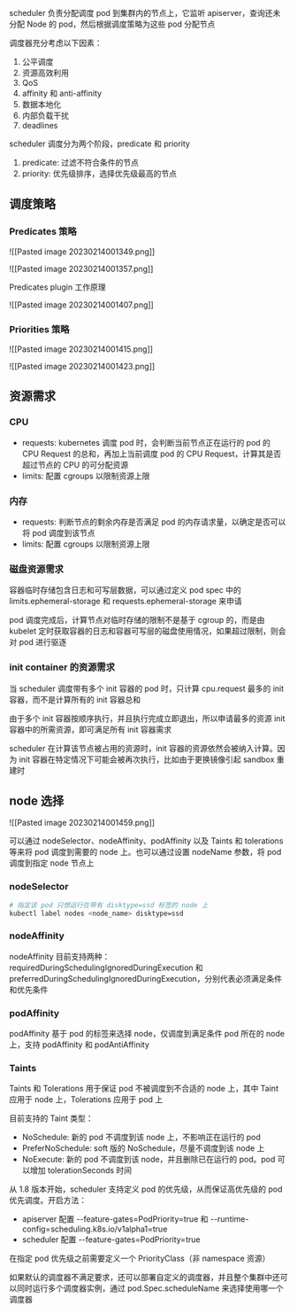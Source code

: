 scheduler 负责分配调度 pod 到集群内的节点上，它监听 apiserver，查询还未分配 Node 的 pod，然后根据调度策略为这些 pod 分配节点

调度器充分考虑以下因素：
1. 公平调度
2. 资源高效利用
3. QoS
4. affinity 和 anti-affinity
5. 数据本地化
6. 内部负载干扰
7. deadlines

scheduler 调度分为两个阶段，predicate 和 priority
1. predicate: 过滤不符合条件的节点
2. priority: 优先级排序，选择优先级最高的节点

## 调度策略

### Predicates 策略

![[Pasted image 20230214001349.png]]

![[Pasted image 20230214001357.png]]

Predicates plugin 工作原理

![[Pasted image 20230214001407.png]]

### Priorities 策略

![[Pasted image 20230214001415.png]]

![[Pasted image 20230214001423.png]]

## 资源需求

### CPU
- requests: kubernetes 调度 pod 时，会判断当前节点正在运行的 pod 的 CPU Request 的总和，再加上当前调度 pod 的 CPU Request，计算其是否超过节点的 CPU 的可分配资源
- limits: 配置 cgroups 以限制资源上限

### 内存
- requests: 判断节点的剩余内存是否满足 pod 的内存请求量，以确定是否可以将 pod 调度到该节点
- limits: 配置 cgroups 以限制资源上限

### 磁盘资源需求

容器临时存储包含日志和可写层数据，可以通过定义 pod spec 中的 limits.ephemeral-storage 和 requests.ephemeral-storage 来申请

pod 调度完成后，计算节点对临时存储的限制不是基于 cgroup 的，而是由 kubelet 定时获取容器的日志和容器可写层的磁盘使用情况，如果超过限制，则会对 pod 进行驱逐

### init container 的资源需求

当 scheduler 调度带有多个 init 容器的 pod 时，只计算 cpu.request 最多的 init 容器，而不是计算所有的 init 容器总和

由于多个 init 容器按顺序执行，并且执行完成立即退出，所以申请最多的资源 init 容器中的所需资源，即可满足所有 init 容器需求

scheduler 在计算该节点被占用的资源时，init 容器的资源依然会被纳入计算。因为 init 容器在特定情况下可能会被再次执行，比如由于更换镜像引起 sandbox 重建时

## node 选择

![[Pasted image 20230214001459.png]]

可以通过 nodeSelector、nodeAffinity、podAffinity 以及 Taints 和 tolerations 等来将 pod 调度到需要的 node 上。也可以通过设置 nodeName 参数，将 pod 调度到指定 node 节点上

### nodeSelector

```bash
# 指定该 pod 只想运行在带有 disktype=ssd 标签的 node 上
kubectl label nodes <node_name> disktype=ssd
```

### nodeAffinity

nodeAffinity 目前支持两种：requiredDuringSchedulingIgnoredDuringExecution 和 preferredDuringSchedulingIgnoredDuringExecution，分别代表必须满足条件和优先条件

### podAffinity

podAffinity 基于 pod 的标签来选择 node，仅调度到满足条件 pod 所在的 node 上，支持 podAffinity 和 podAntiAffinity

### Taints

Taints 和 Tolerations 用于保证 pod 不被调度到不合适的 node 上，其中 Taint 应用于 node 上，Tolerations 应用于 pod 上

目前支持的 Taint 类型：
- NoSchedule: 新的 pod 不调度到该 node 上，不影响正在运行的 pod
- PreferNoSchedule: soft 版的 NoSchedule，尽量不调度到该 node 上
- NoExecute: 新的 pod 不调度到该 node，并且删除已在运行的 pod。pod 可以增加 tolerationSeconds 时间

从 1.8 版本开始，scheduler 支持定义 pod 的优先级，从而保证高优先级的 pod 优先调度。开启方法：
- apiserver 配置 --feature-gates=PodPriority=true 和 --runtime-config=scheduling.k8s.io/v1alpha1=true
- scheduler 配置 --feature-gates=PodPriority=true

在指定 pod 优先级之前需要定义一个 PriorityClass（非 namespace 资源）

如果默认的调度器不满足要求，还可以部署自定义的调度器，并且整个集群中还可以同时运行多个调度器实例，通过 pod.Spec.scheduleName 来选择使用哪一个调度器
